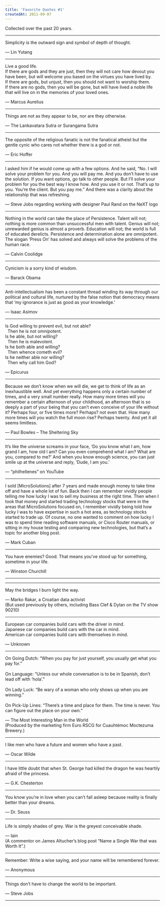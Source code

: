 ```yaml
---
title: 'Favorite Quotes #1'
createdAt: 2011-09-07
---
```


Collected over the past 20 years.

---

<div class="row">
<div class="col">

<div class="quote-block">
  <p class="quote">Simplicity is the outward sign and symbol of depth of thought.</p>
  <p class="quote-sig">— Lin Yutang</p>
</div>

<hr />

<div class="quote-block">
  <p class="quote">
    Live a good life.<br />
    If there are gods and they are just, then they will not care how devout you have been, but will welcome you
    based on the virtues you have lived by. <br />
    If there are gods, but unjust, then you should not want to worship them. <br />
    If there are no gods, then you will be gone, but will have lived a noble life that will live on in the
    memories of your loved ones.
  </p>
  <p class="quote-sig">— Marcus Aurelius</p>
</div>

<hr />

<div class="quote-block">
  <p class="quote">Things are not as they appear to be, nor are they otherwise.</p>
  <p class="quote-sig">— The Lankavatara Sutra or Surangama Sutra</p>
</div>

<hr />

<div class="quote-block">
  <p class="quote">
    The opposite of the religious fanatic is not the fanatical atheist but the gentle cynic who cares not
    whether there is a god or not.
  </p>
  <p class="quote-sig">— Eric Hoffer</p>
</div>

<hr />

<div class="quote-block">
  <p class="quote">
    I asked him if he would come up with a few options. And he said, “No. I will solve your problem for you. And
    you will pay me. And you don’t have to use the solution. If you want options, go talk to other people. But
    I’ll solve your problem for you the best way I know how. And you use it or not. That’s up to you. You’re the
    client. But you pay me.” And there was a clarity about the relationship that was refreshing.
  </p>
  <p class="quote-sig">— Steve Jobs regarding working with designer Paul Rand on the NeXT logo</p>
</div>

<hr />

<div class="quote-block">
  <p class="quote">
    Nothing in the world can take the place of Persistence. Talent will not; nothing is more common than
    unsuccessful men with talent. Genius will not; unrewarded genius is almost a proverb. Education will not;
    the world is full of educated derelicts. Persistence and determination alone are omnipotent. The slogan
    ‘Press On’ has solved and always will solve the problems of the human race.
  </p>
  <p class="quote-sig">— Calvin Coolidge</p>
</div>

<hr />

<div class="quote-block">
  <p class="quote">Cynicism is a sorry kind of wisdom.</p>
  <p class="quote-sig">— Barack Obama</p>
</div>

<hr />

<div class="quote-block">
  <p class="quote">
    Anti-intellectualism has been a constant thread winding its way through our political and cultural life,
    nurtured by the false notion that democracy means that ‘my ignorance is just as good as your knowledge.’
  </p>
  <p class="quote-sig">— Isaac Asimov</p>
</div>

<hr />

<div class="quote-block">
  <p class="quote">
    Is God willing to prevent evil, but not able?<br />
    &nbsp;&nbsp;Then he is not omnipotent.<br />
    Is he able, but not willing?<br />
    &nbsp;&nbsp;Then he is malevolent.<br />
    Is he both able and willing?<br />
    &nbsp;&nbsp;Then whence cometh evil?<br />
    Is he neither able nor willing?<br />
    &nbsp;&nbsp;Then why call him God?
  </p>
  <p class="quote-sig">— Epicurus</p>
</div>

<hr />

<div class="quote-block">
  <p class="quote">
    Because we don’t know when we will die, we get to think of life as an inexhaustible well. And yet everything
    happens only a certain number of times, and a very small number really. How many more times will you
    remember a certain afternoon of your childhood, an afternoon that is so deeply a part of your being that you
    can’t even conceive of your life without it? Perhaps four, or five times more? Perhaps? not even that. How
    many more times will you watch the full moon rise? Perhaps twenty. And yet it all seems limitless.
  </p>
  <p class="quote-sig">— Paul Bowles – The Sheltering Sky</p>
</div>

<hr />

<div class="quote-block">
  <p class="quote">
    It’s like the universe screams in your face, ‘Do you know what I am, how grand I am, how old I am? Can you
    even comprehend what I am? What are you, compared to me?’ And when you know enough science, you can just
    smile up at the universe and reply, ‘Dude, I am you.’
  </p>
  <p class="quote-sig">— “philhellenes” on YouTube</p>
</div>

<hr />

<div class="quote-block">
  <p class="quote">
    I sold [MicroSolutions] after 7 years and made enough money to take time off and have a whole lot of fun.
    Back then I can remember vividly people telling me how lucky I was to sell my business at the right time.
    Then when I took that money and started trading technology stocks that were in the areas that MicroSolutions
    focused on, I remember vividly being told how lucky I was to have expertise in such a hot area, as
    technology stocks started to trade up. Of course, no one wanted to comment on how lucky I was to spend time
    reading software manuals, or Cisco Router manuals, or sitting in my house testing and comparing new
    technologies, but that’s a topic for another blog post.
  </p>
  <p class="quote-sig">— Mark Cuban</p>
</div>

<hr />

<div class="quote-block">
  <p class="quote">You have enemies? Good. That means you’ve stood up for something, sometime in your life.</p>
  <p class="quote-sig">— Winston Churchill</p>
</div>

<hr />

<hr />

<div class="quote-block">
  <p class="quote">May the bridges I burn light the way.</p>
  <p class="quote-sig">
    — Marko Rakar, a Croatian data activist <br />
    (But used previously by others, including Bass Clef & Dylan on the TV show 90210)
  </p>
</div>

<hr />

<div class="quote-block">
  <p class="quote">
    European car companies build cars with the driver in mind.<br />
    Japanese car companies build cars with the car in mind.<br />
    American car companies build cars with themselves in mind.
  </p>
  <p class="quote-sig">— Unknown</p>
</div>

<hr />

<div class="quote-block">
  <p class="quote">
    On Going Dutch: “When you pay for just yourself, you usually get what you pay for.”<br />
    <br />
    On Language: “Unless our whole conversation is to be in Spanish, don’t lead off with ‘hola’.”<br />
    <br />
    On Lady Luck: “Be wary of a woman who only shows up when you are winning.”<br />
    <br />
    On Pick-Up Lines: “There’s a time and place for them. The time is never. You can figure out the place on
    your own.”
  </p>
  <p class="quote-sig">
    — The Most Interesting Man in the World<br />
    (Produced by the marketing firm Euro RSCG for Cuauhtémoc Moctezuma Brewery.)
  </p>
</div>

<hr />

<div class="quote-block">
  <p class="quote">I like men who have a future and women who have a past.</p>
  <p class="quote-sig">— Oscar Wilde</p>
</div>

<hr />

<div class="quote-block">
  <p class="quote">
    I have little doubt that when St. George had killed the dragon he was heartily afraid of the princess.
  </p>
  <p class="quote-sig">— G.K. Chesterton</p>
</div>

<hr />

<div class="quote-block">
  <p class="quote">
    You know you’re in love when you can’t fall asleep because reality is finally better than your dreams.
  </p>
  <p class="quote-sig">— Dr. Seuss</p>
</div>

<hr />

<div class="quote-block">
  <p class="quote">Life is simply shades of grey. War is the greyest conceivable shade.</p>
  <p class="quote-sig">
    — Iain<br />
    (A commentor on James Altucher’s blog post “Name a Single War that was Worth It”.)
  </p>
</div>

<hr />

<div class="quote-block">
  <p class="quote">Remember: Write a wise saying, and your name will be remembered forever.</p>
  <p class="quote-sig">— Anonymous</p>
</div>

<hr />

<div class="quote-block">
  <p class="quote">Things don’t have to change the world to be important.</p>
  <p class="quote-sig">— Steve Jobs</p>
</div>

<hr />
</div>
</div>